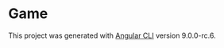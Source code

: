 # Game
This project was generated with [Angular CLI](https://github.com/angular/angular-cli) version 9.0.0-rc.6.